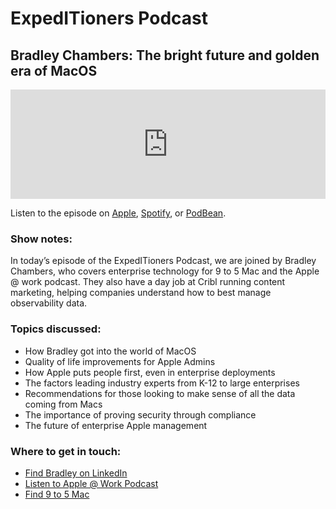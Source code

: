 # ExpedITioners Podcast
## Bradley Chambers: The bright future and golden era of MacOS

<iframe allow="autoplay *; encrypted-media *; fullscreen *; clipboard-write" frameborder="0" height="175" style="width:100%;max-width:660px;overflow:hidden;background:transparent;" sandbox="allow-forms allow-popups allow-same-origin allow-scripts allow-storage-access-by-user-activation allow-top-navigation-by-user-activation" src="https://embed.podcasts.apple.com/us/podcast/bradley-chambers-the-bright-future-and-golden-era-of-macos/id1641183838?i=1000621184125"></iframe>

Listen to the episode on [Apple](https://podcasts.apple.com/us/podcast/bradley-chambers-the-bright-future-and-golden-era-of-macos/id1641183838?i=1000621184125), [Spotify](https://open.spotify.com/episode/02Sah2dTmPEeGqxFcunIUm?si=4vj2BRaIRbiQJ1-ra-lKng), or [PodBean](https://www.podbean.com/ew/pb-derbt-1457407).

### Show notes: 

In today’s episode of the ExpedITioners Podcast, we are joined by Bradley Chambers, who covers enterprise technology for 9 to 5 Mac and the Apple @ work podcast. They also have a day job at Cribl running content marketing, helping companies understand how to best manage observability data. 

### Topics discussed:

- How Bradley got into the world of MacOS
- Quality of life improvements for Apple Admins
- How Apple puts people first, even in enterprise deployments
- The factors leading industry experts from K-12 to large enterprises
- Recommendations for those looking to make sense of all the data coming from Macs
- The importance of proving security through compliance
- The future of enterprise Apple management

### Where to get in touch:

- [Find Bradley on LinkedIn](https://www.linkedin.com/in/chambersbradley/)
- [Listen to Apple @ Work Podcast](https://9to5mac.com/guides/apple-work-podcast/)
- [Find 9 to 5 Mac](https://9to5mac.com/)

<meta name="category" value="podcasts">
<meta name="authorGitHubUsername" value="zwass">
<meta name="authorFullName" value="Zach Wasserman">
<meta name="publishedOn" value="2023-07-20">
<meta name="articleTitle" value="ExpedITioners podcast with Bradley Chambers">
<meta name="articleImageUrl" value="../website/assets/images/articles/expeditioners-podcast-ep1-1600x900@2x.png">
